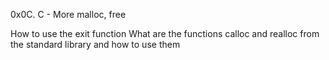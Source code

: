 0x0C. C - More malloc, free

How to use the exit function
What are the functions calloc and realloc from the standard library and how to use them